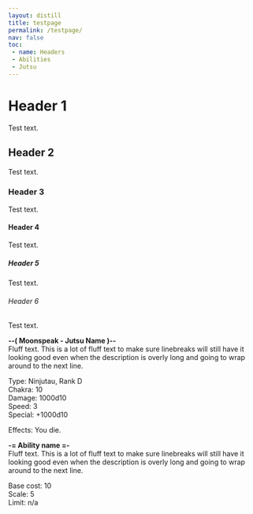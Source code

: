 ```yaml
---
layout: distill
title: testpage
permalink: /testpage/
nav: false
toc:
 - name: Headers
 - Abilities
 - Jutsu
---
```


# Header 1
Test text.

## Header 2
Test text.

### Header 3
Test text.

#### Header 4
Test text.

##### Header 5
Test text.

###### Header 6
Test text.



**--( Moonspeak - Jutsu Name )--**
<br>Fluff text.  This is a lot of fluff text to make sure linebreaks will still have it looking good even when the description is overly long and going to wrap around to the next line.

Type: Ninjutau, Rank D
<br>Chakra: 10
<br>Damage: 1000d10
<br>Speed: 3
<br>Special: +1000d10

Effects: You die.


**-= Ability name =-**
<br>Fluff text.  This is a lot of fluff text to make sure linebreaks will still have it looking good even when the description is overly long and going to wrap around to the next line.

Base cost: 10
<br>Scale: 5
<br>Limit: n/a


